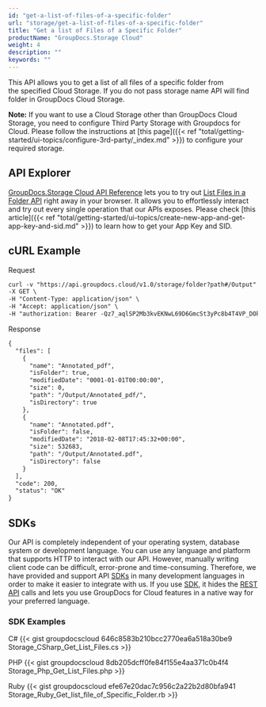 ```yaml
---
id: "get-a-list-of-files-of-a-specific-folder"
url: "storage/get-a-list-of-files-of-a-specific-folder"
title: "Get a list of Files of a Specific Folder"
productName: "GroupDocs.Storage Cloud"
weight: 4
description: ""
keywords: ""
---
```

This API allows you to get a list of all files of a specific folder from the specified Cloud Storage. If you do not pass storage name API will find folder in GroupDocs Cloud Storage.

**Note:** If you want to use a Cloud Storage other than GroupDocs Cloud Storage, you need to configure Third Party Storage with Groupdocs for Cloud. Please follow the instructions at [this page]({{< ref "total/getting-started/ui-topics/configure-3rd-party/_index.md" >}}) to configure your required storage.

## API Explorer ##

[GroupDocs.Storage Cloud API Reference](https://apireference.groupdocs.cloud/storage/) lets you to try out [List Files in a Folder API](https://apireference.groupdocs.cloud/storage/#!/Folder/GetListFiles) right away in your browser. It allows you to effortlessly interact and try out every single operation that our APIs exposes. Please check [this article]({{< ref "total/getting-started/ui-topics/create-new-app-and-get-app-key-and-sid.md" >}}) to learn how to get your App Key and SID. 

## cURL Example ##

Request

```html
curl -v "https://api.groupdocs.cloud/v1.0/storage/folder?path#/Output" \
-X GET \
-H "Content-Type: application/json" \
-H "Accept: application/json" \
-H "authorization: Bearer -Qz7_aqlSP2Mb3kvEKNwL69D6GmcSt3yPc8b4T4VP_DOkfjrNdesDYtM4Izzis8JJoRPSqQgOE1QYW41PeWjGomheHLZnsKHktAARwAzaPky0NfcT5LsMhKJMyfiFWMnF1JlDrK2Gn2ku51x-n-DwFaC3EJlwggrLfyyurCLlYd--PU55qj7okiOUxRYcd5C_F-Q2JnnYTdD4yIll33LP8GwaFlzfg5N9g9bc2XWG-9A8fi7yssSm6YqtSjMjrEypJIz4mC7zxwvP6uI39c9u5n-4vYJqoXyvQjCkDPdCZOejK7VnE7RZavDGV4OLjEgBSCh38LdCSUsKR0S2AK18PBIwb_Qf-RXsJtNnnjJdKbD1w-xE-8kfitHir6qdm4Ei-6adyNx0ZThXP3hulyUUErhetIPBVUaM25rWqy-9zflGRPfYrJWzDA27BcP262Thwd1zV3mh2MNptGAeIINChxebNE"
```

Response

```html
{
  "files": [
    {
      "name": "Annotated_pdf",
      "isFolder": true,
      "modifiedDate": "0001-01-01T00:00:00",
      "size": 0,
      "path": "/Output/Annotated_pdf/",
      "isDirectory": true
    },
    {
      "name": "Annotated.pdf",
      "isFolder": false,
      "modifiedDate": "2018-02-08T17:45:32+00:00",
      "size": 532683,
      "path": "/Output/Annotated.pdf",
      "isDirectory": false
    }
  ],
  "code": 200,
  "status": "OK"
}
```

## SDKs ##

Our API is completely independent of your operating system, database system or development language. You can use any language and platform that supports HTTP to interact with our API. However, manually writing client code can be difficult, error-prone and time-consuming. Therefore, we have provided and support API [SDKs](https://github.com/groupdocs-storage-cloud) in many development languages in order to make it easier to integrate with us. If you use [SDK](https://github.com/groupdocs-storage-cloud), it hides the [REST API](https://apireference.groupdocs.cloud/storage/#!/Folder/GetListFiles) calls and lets you use GroupDocs for Cloud features in a native way for your preferred language.

### SDK Examples ###

C#
{{< gist groupdocscloud 646c8583b210bcc2770ea6a518a30be9 Storage_CSharp_Get_List_Files.cs >}}

PHP
{{< gist groupdocscloud 8db205dcff0fe84f155e4aa371c0b4f4 Storage_Php_Get_List_Files.php >}}

Ruby
{{< gist groupdocscloud efe67e20dac7c956c2a22b2d80bfa941 Storage_Ruby_Get_list_file_of_Specific_Folder.rb >}}
